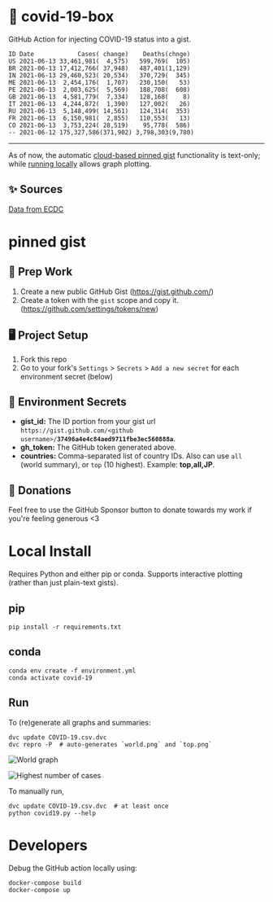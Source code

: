 # 🏥 covid-19-box

GitHub Action for injecting COVID-19 status into a gist.

```
ID Date            Cases( change)    Deaths(chnge)
US 2021-06-13 33,461,981(  4,575)   599,769(  105)
BR 2021-06-13 17,412,766( 37,948)   487,401(1,129)
IN 2021-06-13 29,460,523( 20,534)   370,729(  345)
ME 2021-06-13  2,454,176(  1,707)   230,150(   53)
PE 2021-06-13  2,003,625(  5,569)   188,708(  608)
GB 2021-06-13  4,581,779(  7,334)   128,168(    8)
IT 2021-06-13  4,244,872(  1,390)   127,002(   26)
RU 2021-06-13  5,148,499( 14,561)   124,314(  353)
FR 2021-06-13  6,150,981(  2,855)   110,553(   13)
CO 2021-06-13  3,753,224( 28,519)    95,778(  586)
-- 2021-06-12 175,327,586(371,902) 3,798,303(9,780)
```

---

As of now, the automatic [cloud-based pinned gist](#pinned-gist) functionality is text-only;
while [running locally](#local-install) allows graph plotting.

## ✨ Sources

[Data from ECDC](https://www.ecdc.europa.eu/en/publications-data/download-todays-data-geographic-distribution-covid-19-cases-worldwide)

# pinned gist

## 🎒 Prep Work
1. Create a new public GitHub Gist (https://gist.github.com/)
1. Create a token with the `gist` scope and copy it. (https://github.com/settings/tokens/new)

## 🖥 Project Setup
1. Fork this repo
1. Go to your fork's `Settings` > `Secrets` > `Add a new secret` for each environment secret (below)

## 🤫 Environment Secrets
- **gist_id:** The ID portion from your gist url `https://gist.github.com/<github username>/`**`37496a4e4c84aed9711fbe3ec560888a`**.
- **gh_token:** The GitHub token generated above.
- **countries:** Comma-separated list of country IDs. Also can use `all` (world summary), or `top` (10 highest). Example: **top,all,JP**.

## 💸 Donations

Feel free to use the GitHub Sponsor button to donate towards my work if you're feeling generous <3

# Local Install

Requires Python and either pip or conda. Supports interactive plotting (rather than just plain-text gists).

## pip

```
pip install -r requirements.txt
```

## conda

```
conda env create -f environment.yml
conda activate covid-19
```

## Run

To (re)generate all graphs and summaries:

```
dvc update COVID-19.csv.dvc
dvc repro -P  # auto-generates `world.png` and `top.png`
```

![World graph](world.png)

![Highest number of cases](top.png)

To manually run,

```
dvc update COVID-19.csv.dvc  # at least once
python covid19.py --help
```

# Developers

Debug the GitHub action locally using:

```
docker-compose build
docker-compose up
```

